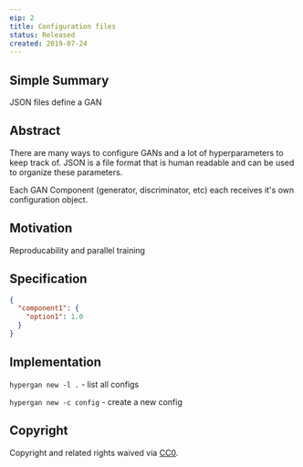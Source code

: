 ```yaml
---
eip: 2
title: Configuration files
status: Released
created: 2019-07-24
---
```


## Simple Summary
JSON files define a GAN

## Abstract
There are many ways to configure GANs and a lot of hyperparameters to keep track of.  JSON is a file format that is human readable and can be used to organize these parameters.

Each GAN Component (generator, discriminator, etc) each receives it's own configuration object.

## Motivation

Reproducability and parallel training

## Specification
```json
{
  "component1": {
    "option1": 1.0
  }
}
```

## Implementation

`hypergan new -l .` - list all configs

`hypergan new -c config` - create a new config

## Copyright
Copyright and related rights waived via [CC0](https://creativecommons.org/publicdomain/zero/1.0/).

